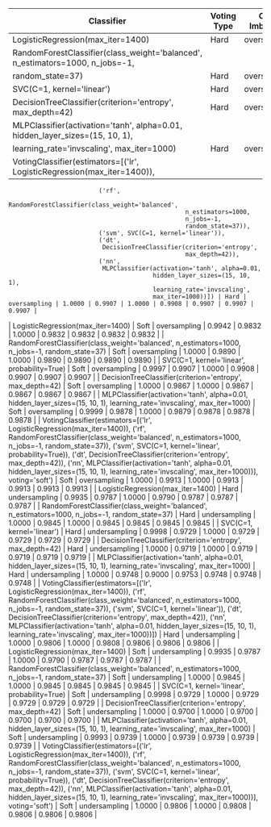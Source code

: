 | Classifier | Voting Type | Class Imbalance | Train Accuracy | Test Accuracy | Unseen Accuracy | Precision | Recall | F1 Score | ROC AUC |
|------------|-------------|-----------------|----------------|---------------|-----------------|-----------|--------|----------|---------|
| LogisticRegression(max_iter=1400) | Hard | oversampling | 0.9942 | 0.9832 | 1.0000 | 0.9832 | 0.9832 | 0.9832 | 0.9832 |
| RandomForestClassifier(class_weight='balanced', n_estimators=1000, n_jobs=-1,
                       random_state=37) | Hard | oversampling | 1.0000 | 0.9890 | 1.0000 | 0.9890 | 0.9890 | 0.9890 | 0.9890 |
| SVC(C=1, kernel='linear') | Hard | oversampling | 0.9997 | 0.9907 | 1.0000 | 0.9908 | 0.9907 | 0.9907 | 0.9907 |
| DecisionTreeClassifier(criterion='entropy', max_depth=42) | Hard | oversampling | 1.0000 | 0.9861 | 1.0000 | 0.9861 | 0.9861 | 0.9861 | 0.9861 |
| MLPClassifier(activation='tanh', alpha=0.01, hidden_layer_sizes=(15, 10, 1),
              learning_rate='invscaling', max_iter=1000) | Hard | oversampling | 0.9999 | 0.9878 | 1.0000 | 0.9878 | 0.9878 | 0.9878 | 0.9878 |
| VotingClassifier(estimators=[('lr', LogisticRegression(max_iter=1400)),
                             ('rf',
                              RandomForestClassifier(class_weight='balanced',
                                                     n_estimators=1000,
                                                     n_jobs=-1,
                                                     random_state=37)),
                             ('svm', SVC(C=1, kernel='linear')),
                             ('dt',
                              DecisionTreeClassifier(criterion='entropy',
                                                     max_depth=42)),
                             ('nn',
                              MLPClassifier(activation='tanh', alpha=0.01,
                                            hidden_layer_sizes=(15, 10, 1),
                                            learning_rate='invscaling',
                                            max_iter=1000))]) | Hard | oversampling | 1.0000 | 0.9907 | 1.0000 | 0.9908 | 0.9907 | 0.9907 | 0.9907 |
| LogisticRegression(max_iter=1400) | Soft | oversampling | 0.9942 | 0.9832 | 1.0000 | 0.9832 | 0.9832 | 0.9832 | 0.9832 |
| RandomForestClassifier(class_weight='balanced', n_estimators=1000, n_jobs=-1,
                       random_state=37) | Soft | oversampling | 1.0000 | 0.9890 | 1.0000 | 0.9890 | 0.9890 | 0.9890 | 0.9890 |
| SVC(C=1, kernel='linear', probability=True) | Soft | oversampling | 0.9997 | 0.9907 | 1.0000 | 0.9908 | 0.9907 | 0.9907 | 0.9907 |
| DecisionTreeClassifier(criterion='entropy', max_depth=42) | Soft | oversampling | 1.0000 | 0.9867 | 1.0000 | 0.9867 | 0.9867 | 0.9867 | 0.9867 |
| MLPClassifier(activation='tanh', alpha=0.01, hidden_layer_sizes=(15, 10, 1),
              learning_rate='invscaling', max_iter=1000) | Soft | oversampling | 0.9999 | 0.9878 | 1.0000 | 0.9879 | 0.9878 | 0.9878 | 0.9878 |
| VotingClassifier(estimators=[('lr', LogisticRegression(max_iter=1400)),
                             ('rf',
                              RandomForestClassifier(class_weight='balanced',
                                                     n_estimators=1000,
                                                     n_jobs=-1,
                                                     random_state=37)),
                             ('svm',
                              SVC(C=1, kernel='linear', probability=True)),
                             ('dt',
                              DecisionTreeClassifier(criterion='entropy',
                                                     max_depth=42)),
                             ('nn',
                              MLPClassifier(activation='tanh', alpha=0.01,
                                            hidden_layer_sizes=(15, 10, 1),
                                            learning_rate='invscaling',
                                            max_iter=1000))],
                 voting='soft') | Soft | oversampling | 1.0000 | 0.9913 | 1.0000 | 0.9913 | 0.9913 | 0.9913 | 0.9913 |
| LogisticRegression(max_iter=1400) | Hard | undersampling | 0.9935 | 0.9787 | 1.0000 | 0.9790 | 0.9787 | 0.9787 | 0.9787 |
| RandomForestClassifier(class_weight='balanced', n_estimators=1000, n_jobs=-1,
                       random_state=37) | Hard | undersampling | 1.0000 | 0.9845 | 1.0000 | 0.9845 | 0.9845 | 0.9845 | 0.9845 |
| SVC(C=1, kernel='linear') | Hard | undersampling | 0.9998 | 0.9729 | 1.0000 | 0.9729 | 0.9729 | 0.9729 | 0.9729 |
| DecisionTreeClassifier(criterion='entropy', max_depth=42) | Hard | undersampling | 1.0000 | 0.9719 | 1.0000 | 0.9719 | 0.9719 | 0.9719 | 0.9719 |
| MLPClassifier(activation='tanh', alpha=0.01, hidden_layer_sizes=(15, 10, 1),
              learning_rate='invscaling', max_iter=1000) | Hard | undersampling | 1.0000 | 0.9748 | 0.9000 | 0.9753 | 0.9748 | 0.9748 | 0.9748 |
| VotingClassifier(estimators=[('lr', LogisticRegression(max_iter=1400)),
                             ('rf',
                              RandomForestClassifier(class_weight='balanced',
                                                     n_estimators=1000,
                                                     n_jobs=-1,
                                                     random_state=37)),
                             ('svm', SVC(C=1, kernel='linear')),
                             ('dt',
                              DecisionTreeClassifier(criterion='entropy',
                                                     max_depth=42)),
                             ('nn',
                              MLPClassifier(activation='tanh', alpha=0.01,
                                            hidden_layer_sizes=(15, 10, 1),
                                            learning_rate='invscaling',
                                            max_iter=1000))]) | Hard | undersampling | 1.0000 | 0.9806 | 1.0000 | 0.9808 | 0.9806 | 0.9806 | 0.9806 |
| LogisticRegression(max_iter=1400) | Soft | undersampling | 0.9935 | 0.9787 | 1.0000 | 0.9790 | 0.9787 | 0.9787 | 0.9787 |
| RandomForestClassifier(class_weight='balanced', n_estimators=1000, n_jobs=-1,
                       random_state=37) | Soft | undersampling | 1.0000 | 0.9845 | 1.0000 | 0.9845 | 0.9845 | 0.9845 | 0.9845 |
| SVC(C=1, kernel='linear', probability=True) | Soft | undersampling | 0.9998 | 0.9729 | 1.0000 | 0.9729 | 0.9729 | 0.9729 | 0.9729 |
| DecisionTreeClassifier(criterion='entropy', max_depth=42) | Soft | undersampling | 1.0000 | 0.9700 | 1.0000 | 0.9700 | 0.9700 | 0.9700 | 0.9700 |
| MLPClassifier(activation='tanh', alpha=0.01, hidden_layer_sizes=(15, 10, 1),
              learning_rate='invscaling', max_iter=1000) | Soft | undersampling | 0.9993 | 0.9739 | 1.0000 | 0.9739 | 0.9739 | 0.9739 | 0.9739 |
| VotingClassifier(estimators=[('lr', LogisticRegression(max_iter=1400)),
                             ('rf',
                              RandomForestClassifier(class_weight='balanced',
                                                     n_estimators=1000,
                                                     n_jobs=-1,
                                                     random_state=37)),
                             ('svm',
                              SVC(C=1, kernel='linear', probability=True)),
                             ('dt',
                              DecisionTreeClassifier(criterion='entropy',
                                                     max_depth=42)),
                             ('nn',
                              MLPClassifier(activation='tanh', alpha=0.01,
                                            hidden_layer_sizes=(15, 10, 1),
                                            learning_rate='invscaling',
                                            max_iter=1000))],
                 voting='soft') | Soft | undersampling | 1.0000 | 0.9806 | 1.0000 | 0.9808 | 0.9806 | 0.9806 | 0.9806 |
